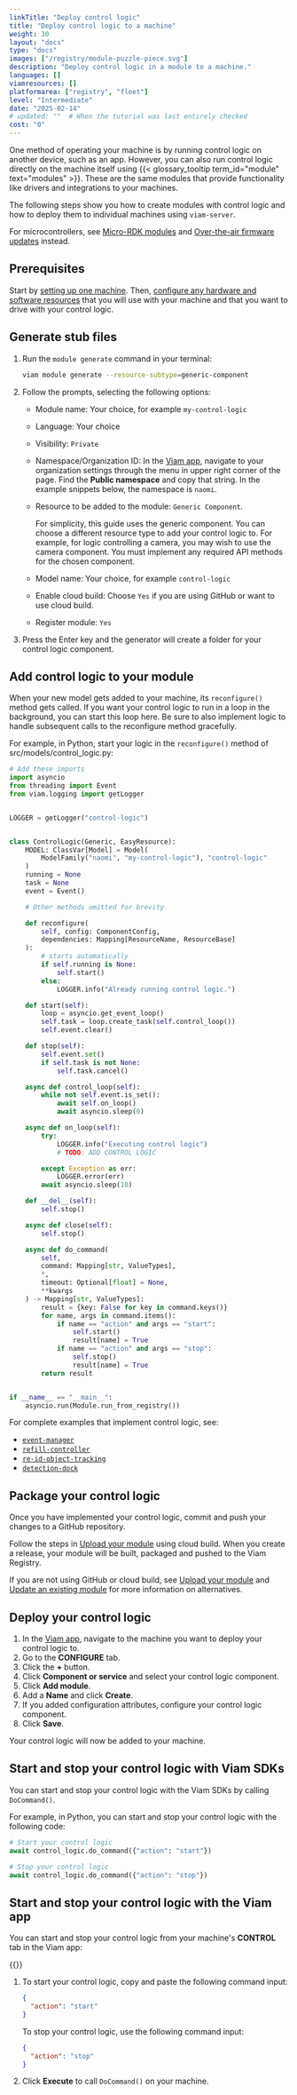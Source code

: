 ```yaml
---
linkTitle: "Deploy control logic"
title: "Deploy control logic to a machine"
weight: 30
layout: "docs"
type: "docs"
images: ["/registry/module-puzzle-piece.svg"]
description: "Deploy control logic in a module to a machine."
languages: []
viamresources: []
platformarea: ["registry", "fleet"]
level: "Intermediate"
date: "2025-02-14"
# updated: ""  # When the tutorial was last entirely checked
cost: "0"
---
```


One method of operating your machine is by running control logic on another device, such as an app.
However, you can also run control logic directly on the machine itself using {{< glossary_tooltip term_id="module" text="modules" >}}.
These are the same modules that provide functionality like drivers and integrations to your machines.

The following steps show you how to create modules with control logic and how to deploy them to individual machines using `viam-server`.

For microcontrollers, see [Micro-RDK modules](/operate/get-started/other-hardware/micro-module/) and [Over-the-air firmware updates](/operate/get-started/setup-micro/#configure-over-the-air-updates) instead.

## Prerequisites

Start by [setting up one machine](/operate/get-started/setup/).
Then, [configure any hardware and software resources](/operate/get-started/supported-hardware/) that you will use with your machine and that you want to drive with your control logic.

## Generate stub files

1. Run the `module generate` command in your terminal:

   ```sh {id="terminal-prompt" class="command-line" data-prompt="$"}
   viam module generate --resource-subtype=generic-component
   ```

2. Follow the prompts, selecting the following options:

   - Module name: Your choice, for example `my-control-logic`
   - Language: Your choice
   - Visibility: `Private`
   - Namespace/Organization ID: In the [Viam app](https://app.viam.com), navigate to your organization settings through the menu in upper right corner of the page.
     Find the **Public namespace** and copy that string.
     In the example snippets below, the namespace is `naomi`.
   - Resource to be added to the module: `Generic Component`.

     For simplicity, this guide uses the generic component.
     You can choose a different resource type to add your control logic to.
     For example, for logic controlling a camera, you may wish to use the camera component.
     You must implement any required API methods for the chosen component.

   - Model name: Your choice, for example `control-logic`
   - Enable cloud build: Choose `Yes` if you are using GitHub or want to use cloud build.
   - Register module: `Yes`

3. Press the Enter key and the generator will create a folder for your control logic component.

## Add control logic to your module

When your new model gets added to your machine, its `reconfigure()` method gets called.
If you want your control logic to run in a loop in the background, you can start this loop here.
Be sure to also implement logic to handle subsequent calls to the reconfigure method gracefully.

For example, in Python, start your logic in the `reconfigure()` method of <FILE>src/models/control_logic.py</FILE>:

```python {class="line-numbers linkable-line-numbers" data-line="20-28"}
# Add these imports
import asyncio
from threading import Event
from viam.logging import getLogger


LOGGER = getLogger("control-logic")


class ControlLogic(Generic, EasyResource):
    MODEL: ClassVar[Model] = Model(
        ModelFamily("naomi", "my-control-logic"), "control-logic"
    )
    running = None
    task = None
    event = Event()

    # Other methods omitted for brevity

    def reconfigure(
        self, config: ComponentConfig,
        dependencies: Mapping[ResourceName, ResourceBase]
    ):
        # starts automatically
        if self.running is None:
            self.start()
        else:
            LOGGER.info("Already running control logic.")

    def start(self):
        loop = asyncio.get_event_loop()
        self.task = loop.create_task(self.control_loop())
        self.event.clear()

    def stop(self):
        self.event.set()
        if self.task is not None:
            self.task.cancel()

    async def control_loop(self):
        while not self.event.is_set():
            await self.on_loop()
            await asyncio.sleep(0)

    async def on_loop(self):
        try:
            LOGGER.info("Executing control logic")
            # TODO: ADD CONTROL LOGIC

        except Exception as err:
            LOGGER.error(err)
        await asyncio.sleep(10)

    def __del__(self):
        self.stop()

    async def close(self):
        self.stop()

    async def do_command(
        self,
        command: Mapping[str, ValueTypes],
        *,
        timeout: Optional[float] = None,
        **kwargs
    ) -> Mapping[str, ValueTypes]:
        result = {key: False for key in command.keys()}
        for name, args in command.items():
            if name == "action" and args == "start":
                self.start()
                result[name] = True
            if name == "action" and args == "stop":
                self.stop()
                result[name] = True
        return result


if __name__ == "__main__":
    asyncio.run(Module.run_from_registry())
```

For complete examples that implement control logic, see:

- [`event-manager`](https://github.com/viam-modules/event-manager)
- [`refill-controller`](https://github.com/viam-devrel/refill-controller)
- [`re-id-object-tracking`](https://github.com/viam-modules/re-id-object-tracking)
- [`detection-dock`](https://github.com/viam-labs/detection-dock)

## Package your control logic

Once you have implemented your control logic, commit and push your changes to a GitHub repository.

Follow the steps in [Upload your module](/operate/get-started/other-hardware/#upload-your-module) using cloud build.
When you create a release, your module will be built, packaged and pushed to the Viam Registry.

If you are not using GitHub or cloud build, see [Upload your module](/operate/get-started/other-hardware/#upload-your-module) and [Update an existing module](/operate/get-started/other-hardware/manage-modules/#update-automatically) for more information on alternatives.

## Deploy your control logic

1. In the [Viam app](https://app.viam.com), navigate to the machine you want to deploy your control logic to.
1. Go to the **CONFIGURE** tab.
1. Click the **+** button.
1. Click **Component or service** and select your control logic component.
1. Click **Add module**.
1. Add a **Name** and click **Create**.
1. If you added configuration attributes, configure your control logic component.
1. Click **Save**.

Your control logic will now be added to your machine.

## Start and stop your control logic with Viam SDKs

You can start and stop your control logic with the Viam SDKs by calling `DoCommand()`.

For example, in Python, you can start and stop your control logic with the following code:

```python
# Start your control logic
await control_logic.do_command({"action": "start"})

# Stop your control logic
await control_logic.do_command({"action": "stop"})
```

## Start and stop your control logic with the Viam app

You can start and stop your control logic from your machine's **CONTROL** tab in the Viam app:

{{<imgproc src="/components/generic/generic-control.png" alt="The generic component in the test panel." resize="900x" style="width:500px" class="imgzoom shadow">}}<br>

1. To start your control logic, copy and paste the following command input:

   ```json {class="line-numbers linkable-line-numbers"}
   {
     "action": "start"
   }
   ```

   To stop your control logic, use the following command input:

   ```json {class="line-numbers linkable-line-numbers"}
   {
     "action": "stop"
   }
   ```

2. Click **Execute** to call `DoCommand()` on your machine.
